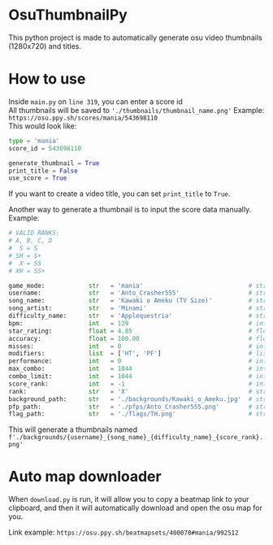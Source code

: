 # OsuThumbnailPy

This python project is made to automatically generate osu video thumbnails (1280x720) and titles.

# How to use

Inside `main.py` on `line 319`, you can enter a score id<br>
All thumbnails will be saved to `'./thumbnails/thumbnail_name.png'`
Example: `https://osu.ppy.sh/scores/mania/543698110`<br>
This would look like:
```py
type = 'mania'
score_id = 543698110

generate_thumbnail = True
print_title = False
use_score = True
```
If you want to create a video title, you can set `print_title` to `True`.<br>

Another way to generate a thumbnail is to input the score data manually.
Example:
```py
# VALID RANKS:
# A, B, C, D
#  S = S
# SH = S+
#  X = SS
# XH = SS+

game_mode:            str   = 'mania'                             # string gamemode
username:             str   = 'Anto_Crasher555'                   # string username
song_name:            str   = 'Kawaki o Ameku (TV Size)'          # string song name
song_artist:          str   = 'Minami'                            # string song artist
difficulty_name:      str   = 'Applequestria'                     # string difficulty name
bpm:                  int   = 129                                 # int    song bpm
star_rating:          float = 4.85                                # float  difficulty star rating
accuracy:             float = 100.00                              # float  score accuacy
misses:               int   = 0                                   # int    miss count
modifiers:            list  = ['HT', 'PF']                        # list   modifiers used (2 letters)
performance:          int   = 0                                   # int    performance points (pp)
max_combo:            int   = 1044                                # int    maximum combo achieved in score
combo_limit:          int   = 1044                                # int    maximum achievable combo
score_rank:           int   = -1                                  # int    score global rank
rank:                 str   = 'X'                                 # string score rank (see above for VALID RANKS)
background_path:      str   = './backgrounds/Kawaki_o_Ameku.jpg'  # string background path (starts by './backgrounds/')
pfp_path:             str   = './pfps/Anto_Crasher555.png'        # string profile picture path (starts by './pfps/')
flag_path:            str   = './flags/TH.png'                    # string flag path (starts by './flags/')
```
This will generate a thumbnails named `f'./backgrounds/{username}_{song_name}_{difficulty_name}_{score_rank}.png'`

# Auto map downloader

When `download.py` is run, it will allow you to copy a beatmap link to your clipboard, and then it will automatically download and open the osu map for you.

Link example: `https://osu.ppy.sh/beatmapsets/400078#mania/992512`
